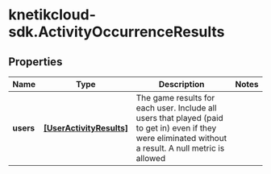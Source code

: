 # knetikcloud-sdk.ActivityOccurrenceResults

## Properties
Name | Type | Description | Notes
------------ | ------------- | ------------- | -------------
**users** | [**[UserActivityResults]**](UserActivityResults.md) | The game results for each user. Include all users that played (paid to get in) even if they were eliminated without a result. A null metric is allowed | 


